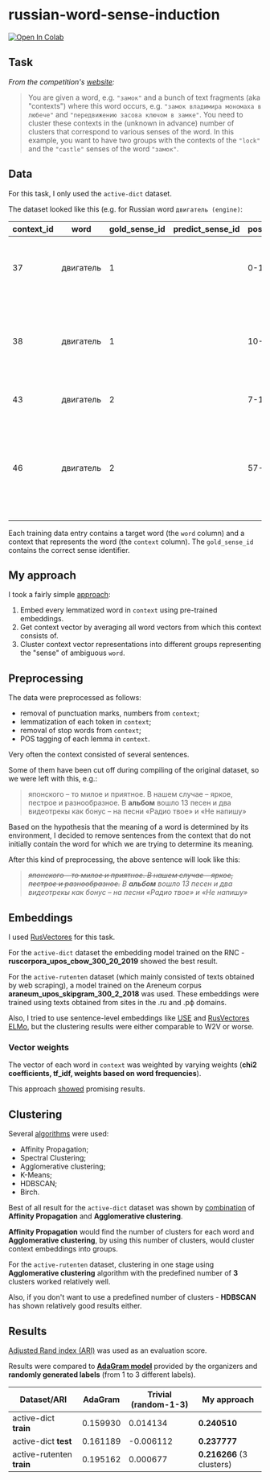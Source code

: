 # russian-word-sense-induction

[![Open In Colab](https://colab.research.google.com/assets/colab-badge.svg)](https://colab.research.google.com/drive/1PqSbjrHX8yCs4KUY2igpQCJGeKcvYkae?usp=sharing)

## Task
*From the competition's [website](https://nlpub.github.io/russe-wsi-kit/):*

> You are given a word, e.g. `"замок"` and a bunch of text fragments (aka "contexts") where this word occurs, e.g. `"замок владимира мономаха в любече"` and `"передвижению засова ключом в замке"`. You need to cluster these contexts in the (unknown in advance) number of clusters that correspond to various senses of the word. In this example, you want to have two groups with the contexts of the `"lock"` and the `"castle"` senses of the word `"замок"`.

## Data
For this task, I only used the `active-dict` dataset.

The dataset looked like this (e.g. for Russian word `двигатель (engine)`:

| context_id | word      | gold_sense_id | predict_sense_id | positions | context                                                      |
| ---------- | --------- | ------------- | ---------------- | --------- | ------------------------------------------------------------ |
| 37         | двигатель | 1             |                  | 0-10      | Двигатель взревел, и машина резко рванулась с места          |
| 38         | двигатель | 1             |                  | 10-20     | Если один двигатель откажет, остальные дотянут самолет до места посадки |
| 43         | двигатель | 2             |                  | 7-17      | Труд – двигатель культуры                                    |
| 46         | двигатель | 2             |                  | 57-67     | Он откроет тебе широкий кредит, а кредит, братец ты мой, двигатель торговли и коммерции |

Each training data entry contains a target word (the `word` column) and a context that represents the word (the `context` column). The `gold_sense_id` contains the correct sense identifier.

## My approach
I took a fairly simple [approach](https://arxiv.org/ftp/arxiv/papers/1803/1803.05795.pdf):

1. Embed every lemmatized word in `context` using pre-trained embeddings.
2. Get context vector by averaging all word vectors from which this context consists of.
3. Cluster context vector representations into different groups representing the "sense" of ambiguous `word`.

## Preprocessing
The data were preprocessed as follows:

* removal of punctuation marks, numbers from `context`;
* lemmatization of each token in `context`;
* removal of stop words from `context`;
* POS tagging of each lemma in `context`.

Very often the context consisted of several sentences.

Some of them have been cut off during compiling of the original dataset, so we were left with this, e.g.:

> японского – то милое и приятное. В нашем случае – яркое, пестрое и разнообразное. В **альбом** вошло 13 песен и два видеотрекы как бонус – на песни «Радио твое» и «Не напишу»

Based on the hypothesis that the meaning of a word is determined by its environment, I decided to remove sentences from the context that do not initially contain the word for which we are trying to determine its meaning.

After this kind of preprocessing, the above sentence will look like this:

> *<s>японского – то милое и приятное. В нашем случае – яркое, пестрое и разнообразное.</s> В **альбом** вошло 13 песен и два видеотрекы как бонус – на песни «Радио твое» и «Не напишу»*

## Embeddings
I used [RusVectores](https://rusvectores.org/ru/models/) for this task.

For the `active-dict` dataset the embedding model trained on the RNC - **ruscorpora_upos_cbow_300_20_2019** showed the best result.

For the `active-rutenten` dataset (which mainly consisted of texts obtained by web scraping), a model trained on the Areneum corpus **araneum_upos_skipgram_300_2_2018** was used. These embeddings were trained using texts obtained from sites in the .ru and .рф domains.

Also, I tried to use sentence-level embeddings like [USE](https://tfhub.dev/google/universal-sentence-encoder-multilingual/3) and [RusVectores ELMo](https://rusvectores.org/ru/models/), but the clustering results were either comparable to W2V or worse.

### Vector weights
The vector of each word in `context` was weighted by varying weights (**chi2 coefficients, tf_idf, weights based on word frequencies**). 

This approach [showed](http://www.dialog-21.ru/media/4538/arefyevn_ermolaevp_panchenkoa.pdf) promising results.

## Clustering
Several [algorithms](http://www.dialog-21.ru/media/4385/panchenko.pdf) were used:
* Affinity Propagation;
* Spectral Clustering;
* Agglomerative clustering;
* K-Means;
* HDBSCAN;
* Birch.

Best of all result for the `active-dict` dataset was shown by [combination](http://www.dialog-21.ru/media/4311/kutuzovab.pdf) of **Affinity Propagation** and **Agglomerative clustering**.

**Affinity Propagation** would find the number of clusters for each word and **Agglomerative clustering**, by using this number of clusters, would cluster context embeddings into groups.

For the `active-rutenten` dataset, clustering in one stage using **Agglomerative clustering** algorithm with the predefined number of **3** clusters worked relatively well.

Also, if you don't want to use a predefined number of clusters - **HDBSCAN** has shown relatively good results either.

## Results
[Adjusted Rand index (ARI)](https://en.wikipedia.org/wiki/Rand_index#Adjusted_Rand_index) was used as an evaluation score.

Results were compared to **[AdaGram model](https://github.com/lopuhin/python-adagram)** provided by the organizers and **randomly generated labels** (from 1 to 3 different labels).

| Dataset/ARI  | AdaGram  | Trivial (random-1-3)  | My approach  |
|---|---|---|---|
| active-dict **train**  |0.159930|0.014134|**0.240510**|
| active-dict **test**  |0.161189|-0.006112|**0.237777**|
| active-rutenten **train** |0.195162|0.000677|**0.216266** (3 clusters)|
